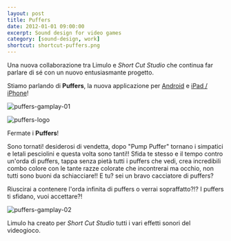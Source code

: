 ```yaml
---
layout: post
title: Puffers
date: 2012-01-01 09:00:00
excerpt: Sound design for video games
category: [sound-design, work]
shortcut: shortcut-puffers.png
---
```


Una nuova collaborazione tra Limulo e _Short Cut Studio_ che continua far parlare di sé con un nuovo entusiasmante progetto.

Stiamo parlando di **Puffers**, la nuova applicazione per [Android](https://play.google.com/store/apps/details?id=air.it.shortcut_studio.puffers&amp;feature=search_result#?t=W251bGwsMSwxLDEsImFpci5pdC5zaG9ydGN1dF9zdHVkaW8ucHVmZmVycyJd) e [iPad / iPhone](https://itunes.apple.com/us/app/puffers/id580591603?mt=8)!

![puffers-gamplay-01]({{site.url}}/assets/images/puffers/puffers-gamplay-01.jpg)

![puffers-logo]({{site.url}}/assets/images/puffers/puffers-logo.png)

Fermate i **Puffers**!

Sono tornati! desiderosi di vendetta, dopo "Pump Puffer" tornano i simpatici e letali pesciolini e questa volta sono tanti!!
Sfida te stesso e il tempo contro un'orda di puffers, tappa senza pietà tutti i puffers che vedi, crea incredibili combo colore con le tante razze colorate che incontrerai ma occhio, non tutti sono buoni da schiacciare!!
E tu? sei un bravo cacciatore di puffers?

Riuscirai a contenere l'orda infinita di puffers o verrai sopraffatto?!?
I puffers ti sfidano, vuoi accettare?!

![puffers-gamplay-02]({{site.url}}/assets/images/puffers/puffers-gamplay-02.jpg)

Limulo ha creato per _Short Cut Studio_ tutti i vari effetti sonori del videogioco.

<!--
<div style="border: 1px dashed #ccc; padding: 5px;">
<div>
<img alt="pump-puffers-logo" src="http://www.limulo.net/images/puffers/pump-puffers-logo.png" style="float: right; width: 20%;"/>
<br>
<p>Scarica l'episodio precedente: "<b>Pump Puffer</b>" è disponibile per il tuo tablet/telefono <a class="ext" href="https://play.google.com/store/apps/details?id=air.it.shortcut_studio.PumpPuffer&amp;feature=search_result#?t=W251bGwsMSwxLDEsImFpci5pdC5zaG9ydGN1dF9zdHVkaW8uUHVtcFB1ZmZlciJd" target="_blank">Android</a> o <a class="ext"  href="https://itunes.apple.com/it/app/pump-puffer/id539943735?mt=8" target="_blank">Apple</a> .</p>
</div>

<div>
<img alt="pump-puffers-gameplay" src="http://www.limulo.net/images/puffers/pump-puffers-gameplay.jpg" style="float:left; width: 20%;"/>
<br><br>
<p>Ecco una prova di resistenza e velocità che fa per te!</p>
<p>questo puffer si è attaccato stupidamente a questa pompa d'aria, divertiti a gonfiarlo fino a farlo esplodere.</p>
<p>Ma non pensare sia facile, torturare i puffer è divertente ma sono pesci resistenti!!
Metti tutta la tua velocità e resistenza per scoppiare il puffer nel minor tempo possibile e quando sarai diventato abbastanza bravo potrai giocare in modalità splitscreen con un amico e scoprire chi ha il dito più veloce!</p>
<p>I puffer sono arrivati e ti lanciano una sfida, vuoi accettarla?!</p>
<hr class="clear" />
</div>
</div>
-->
